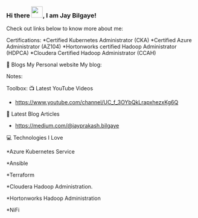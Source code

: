 
<!--
**jaybilgaye/jaybilgaye** is a ✨ _special_ ✨ repository because its `README.md` (this file) appears on your GitHub profile.

Here are some ideas to get you started:

- 🔭 I’m currently working on ...
- 🌱 I’m currently learning ...
- 👯 I’m looking to collaborate on ...
- 🤔 I’m looking for help with ...
- 💬 Ask me about ...
- 📫 How to reach me: ...
- 😄 Pronouns: ...
- ⚡ Fun fact: ...
-->
### Hi there <img src="https://raw.githubusercontent.com/MartinHeinz/MartinHeinz/master/wave.gif" width="30px">, I am Jay Bilgaye!


Check out links below to know more about me:

Certifications:
*Certified Kubernetes Administrator (CKA)
*Certified Azure Administrator (AZ104)
*Hortonworks certified Hadoop Administrator (HDPCA)
*Cloudera Certified Hadoop Administrator (CCAH)



📝 Blogs
My Personal website 
My blog: 

Notes:

Toolbox:
📺 Latest YouTube Videos
 - https://www.youtube.com/channel/UC_f_3OYbQkLrapxhezxKg6Q

📘 Latest Blog Articles
 - https://medium.com/@jayprakash.bilgaye

💻 Technologies I Love

*Azure Kubernetes Service

*Ansible

*Terraform

*Cloudera Hadoop Administration.

*Hortonworks Hadoop Administration

*NiFi


